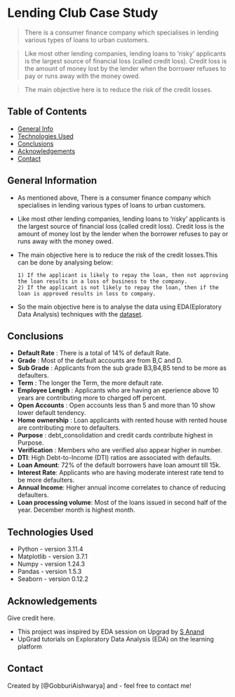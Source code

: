 # Lending Club Case Study 
>There is a consumer finance company which specialises in lending various types of loans to urban customers.

> Like most other lending companies, lending loans to ‘risky’ applicants is the largest source of financial loss (called credit loss). Credit loss is the amount of money lost by the
lender when the borrower refuses to pay or runs away with the money owed.

>The main objective here is to reduce the risk of the credit losses.

## Table of Contents
* [General Info](#general-information)
* [Technologies Used](#technologies-used)
* [Conclusions](#conclusions)
* [Acknowledgements](#acknowledgements)
* [Contact](#Contact)

## General Information
- As mentioned above, There is a consumer finance company which specialises in lending various types of loans to urban customers.

-  Like most other lending companies, lending loans to ‘risky’ applicants is the largest source of financial loss (called credit loss). Credit loss is the amount of money lost by the
lender when the borrower refuses to pay or runs away with the money owed.

- The main objective here is to reduce the risk of the credit losses.This can be done by analysing below:

      1) If the applicant is likely to repay the loan, then not approving the loan results in a loss of business to the company.
      2) If the applicant is not likely to repay the loan, then if the loan is approved results in loss to company.
  
- So the main objective here is to analyse the data using EDA(Eploratory Data Analysis) techniques with the [dataset](./loan.csv). 

## Conclusions
- **Default Rate** : There is a total of 14% of default Rate.
- **Grade** : Most of the default accounts are from B,C and D.
- **Sub Grade** : Applicants from the sub grade B3,B4,B5 tend to be more as defaulters.
- **Term** : The longer the Term, the more default rate. 
- **Employee Length** : Applicants who are having an eperience above 10 years are contributing more to charged off percent. 
- **Open Accounts** : Open accounts less than 5 and more than 10 show lower default tendency.
- **Home ownership** : Loan applicants with rented house with rented house are contributing more to defaulters.
- **Purpose** : debt_consolidation and credit cards contribute highest in Purpose.
- **Verification** : Members who are verified also appear higher in number.
- **DTI**: High Debt-to-Income (DTI) ratios are associated with defaults.
- **Loan Amount**: 72% of the default borrowers have loan amount till 15k.
- **Interest Rate**: Applicants who are having moderate interest rate tend to be more defaulters.
- **Annual Income**: Higher annual income correlates to chance of reducing defaulters.
- **Loan processing volume**: Most of the loans issued in second half of the year. December month is highest month.

## Technologies Used
- Python - version 3.11.4
- Matplotlib - version 3.7.1
- Numpy - version 1.24.3
- Pandas - version 1.5.3
- Seaborn - version 0.12.2

## Acknowledgements
Give credit here.
- This project was inspired by EDA session on Upgrad by [S Anand](https://www.linkedin.com/in/sanand0)
- UpGrad tutorials on Exploratory Data Analysis (EDA) on the learning platform



## Contact
Created by [@GobburiAishwarya] and - feel free to contact me!



